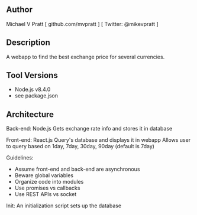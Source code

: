 
## Author
Michael V Pratt  [ github.com/mvpratt ] [ Twitter: @mikevpratt ]

## Description
A webapp to find the best exchange price for several currencies.

## Tool Versions 
 * Node.js v8.4.0
 * see package.json

## Architecture

Back-end:
Node.js  Gets exchange rate info and stores it in database

Front-end:
React.js  Query's database and displays it in webapp
Allows user to query based on 1day, 7day, 30day, 90day (default is 7day)

Guidelines:
* Assume front-end and back-end are asynchronous
* Beware global variables
* Organize code into modules
* Use promises vs callbacks 
* Use REST APIs vs socket

Init:
An initialization script sets up the database
